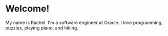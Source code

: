 # Welcome!

My name is Rachel. I'm a software engineer at Oracle. I love programming, puzzles, playing piano, and hiking.

